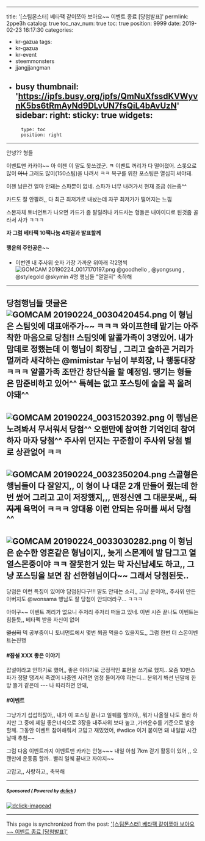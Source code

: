 
---
title: '[스팀몬스터] 베타팩 같이쪼아 보아요~~  이벤트 종료  [당첨발표]'
permlink: 2ppe3h
catalog: true
toc_nav_num: true
toc: true
position: 9999
date: 2019-02-23 16:17:30
categories:
- kr-gazua
tags:
- kr-gazua
- kr-event
- steemmonsters
- jjangjjangman
- busy
thumbnail: 'https://ipfs.busy.org/ipfs/QmNuXfssdKVWyvnK5bs6tRmAyNd9DLvUN7fsQiL4bAvUzN'
sidebar:
    right:
        sticky: true
widgets:
    -
        type: toc
        position: right
---


안녕?? 형들

이벤트맨 카카야~~
아 이젠 이 말도 못쓰겠군. ㅋ
이벤트 꺼리가 다 떨어졌어.
스롯으로 많이 ~~아니~~ 그래도 많이(150스팀)을
나려서 ㅋㅋ 복구를 위한 포스팅은 열심히 써야돼.

이젠 남은건 얼마 안돼는 스파뿐이 없네.
스파가 너무 내려가서 현재 조금 쉬는중^^
 
카드도 잘 안팔려,, 다 최근 최저가로 내놨는데
자꾸 최저가가 떨어지는 느낌 

스몬자체  토너먼트가 나오면 카드가 좀 팔릴려나
카드사는 형들은 내아이디로 된것좀 골라서 사가 ㅋㅋㅋ

**자 그럼 베타팩 10팩나눔 4차결과 발표할께**
#### 행운의 주인공은~~
- 이번엔 내 주사위 숫자 가장  가까운 위아래 각2명씩![GOMCAM 20190224_0017170197.png](https://ipfs.busy.org/ipfs/QmNuXfssdKVWyvnK5bs6tRmAyNd9DLvUN7fsQiL4bAvUzN)
@goodhello , @yongsung , @stylegold @skymin 4명 행님들  "열열히" 축하해

---
**당첨행님들 댓글은**
![GOMCAM 20190224_0030420454.png](https://ipfs.busy.org/ipfs/Qmcxm1eCzE6Kh1w5aJX1grgKctZ4PwZSZRxDphkTk8Tvjg)
이 형님은 스팀잇에 대표애주가~~ ㅋㅋㅋ 와이프한테 맡기는 아주 착한
마음으로 당첨!! 스팀잇에 알콜가족이 3명있어. 내가 맘데로 정했는데 
이 행님이 회장님 , 그리고 술하곤 거리가 멀꺼라 새각하는 @mimistar 누님이 부회장,
나 행동대장 ㅋㅋㅋ  알콜가족 조만간 창단식을 할 예정임. 
땡기는 형들은 맘준비하고 있어^^ 특혜는 없고 포스팅에 술을 꼭 올려야돼^^
---
![GOMCAM 20190224_0031520392.png](https://ipfs.busy.org/ipfs/QmaxYUwHqQ9LVNYh4u5cu9HeL56B3pgNJRhe9jNkAaDC53)
이 행님은 노려봐서 무서워서 당첨^^ 
오랜만에 참여한 기억인데 참여하자 마자 당첨^^ 
주사위 던지는 꾸준함이 주사위 당첨 별로 상관없어 ㅋㅋ
---
![GOMCAM 20190224_0032350204.png](https://ipfs.busy.org/ipfs/QmZk6MMGxhmpR1n6hvcUxhMGmzTuacPfXDRf7rtYufrR3F)
스골형은 행님들이 다 잘알지,, 이 형이 나 대문 2개 만들어 줬는데 한번 썼어
그리고 고이 저장했지,,, 맨정신엔 그 대문못써,,  ~~되지게~~ 욕먹어 ㅋㅋㅋ
앙대용 이런 안되는 유머를 써서 당첨^^
---
![GOMCAM 20190224_0033030282.png](https://ipfs.busy.org/ipfs/QmWhUPvBdMNpp792i6yT3XBtswDasLtsZeH3f9bkDYr7HY)
이 형님은 순수한 영혼같은 형님이지,,  늦게 스몬계에 발 담그고 열열스몬중이야
ㅋㅋ 잘못한거 있는 막 자신납세도 하고,,  그냥 포스팅을 보면 참 선한형님이다~~
그래서 당첨된듯..
---
당첨은 이런 특징이 있어야 담첨된다구!!!
말도 안돼는 소리,, 그냥 운이야,,  주사위 만든 아버지도 
@wonsama 행님도 잘 당첨이 안되더라구... ㅋㅋㅋ

아이구~~ 이벤트 꺼리가 없으니 주저리 주저리 떠들고 있네.
이번 시즌 끝나도 이벤트는 힘들듯,, 베타펙 받을 자신이 없어

~~열심히~~ 덱 공부중이니 토너먼트에서 몇번 쬐끔 먹을수
있을지도,,  그럼 한번 더 스몬이벤트는진행

####  #~~잡설~~ XXX  좋은 이야기
잡설이라고 안하기로 했어,,  좋은 이야기로  긍정적인 표현을 
쓰기로 했지..  요즘 10만스파가 정말 땡겨서 죽겠어
나중엔 사려면 엄청 들어가야 하는디... 
분위기 봐선 년말에 한방 뜰거 같은데 ---  나 따라하면 안돼,


#### #이벤트
그냥가기 섭섭하잖아,,  내가 이 포스팅 끝나고
일퀘를 할꺼야,,  뭐가 나올질 나도 몰라 
하지만 그 중에 제일 좋은녀석으로 3장을 
내주사위 보다  높고 ,가까운수를 기준으로 발송할께.
그동안 이벤트 참여해줘서 고맙고 재밌었어,
#wdice 이거 붙이면 돼
내일밤 시간날때 추첨~~ 

그럼 다음 이벤트까지 이벤트맨 카카는 안뇽~~~
내일 아침 7km 걷기 활동이 있어 ,, 
오랜만에 운동좀 할까.. 빨리 일퀘 끝내고 자야지~~

고맙고,, 사랑하고,, 축복해

---

#####  <sub> **Sponsored ( Powered by [dclick](https://www.dclick.io) )** </sub>
[![dclick-imagead](https://s3.ap-northeast-2.amazonaws.com/dclick/image/snuff12/1550886468574.png)](https://api.dclick.io/v1/c?x=eyJhbGciOiJIUzI1NiIsInR5cCI6IkpXVCJ9.eyJjIjoia2lidW1oIiwicyI6IjJwcGUzaCIsImEiOlsiaS0yMDMiXSwidXJsIjoiaHR0cHM6Ly9zdGFnaW5nLmRydWd3YXJzLmlvLyMhL3JlZi9AcmVkLWRldmlscyIsImlhdCI6MTU1MDkzODc0MywiZXhwIjoxODY2Mjk4NzQzfQ.LEXXcvMbUo0aKejMuj4C6URUfUYcFsLWgMS6nL0hQvQ)

- - -

This page is synchronized from the post: ['[스팀몬스터] 베타팩 같이쪼아 보아요~~  이벤트 종료  [당첨발표]'](https://steemit.com/@kibumh/2ppe3h)
